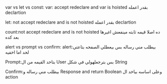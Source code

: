 var vs let vs const:
var: accept redeclare and var is hoisted
                                                                                                                                                        بقدر اعمله
declartion

let: not accept redeclare and is not hoisted
                                                                                                                                                        بقدر اعمله
declartion

count:not accept redeclare and is not hoisted
                                                                                                                                   ده اصلا قيمه ثابته مينفعش اغيرها بعد كده

alert vs prompt vs confirm:
alert:بيطلب مني رساله بس بيعطلي الصفحه بتاعتي لحد اما اخفيه

Prompt:بتاخد القيمه من ال 
User 
                                                                                                                                              بس بترجعلهولي في شكل 
String

Confirm:بيطلب مني رساله و
Response and return Boolean
                                                                                                                                                وعلى اساسه بياخد ال 
action

